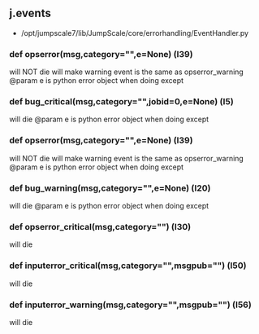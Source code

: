 ## j.events

- /opt/jumpscale7/lib/JumpScale/core/errorhandling/EventHandler.py

### def opserror(msg,category="",e=None) (l39)

will NOT die
will make warning event is the same as opserror_warning
@param e is python error object when doing except

### def bug_critical(msg,category="",jobid=0,e=None) (l5)

will die
@param e is python error object when doing except

### def opserror(msg,category="",e=None) (l39)

will NOT die
will make warning event is the same as opserror_warning
@param e is python error object when doing except

### def bug_warning(msg,category="",e=None) (l20)

will die
@param e is python error object when doing except

### def opserror_critical(msg,category="") (l30)

will die

### def inputerror_critical(msg,category="",msgpub="") (l50)

will die

### def inputerror_warning(msg,category="",msgpub="") (l56)

will die

